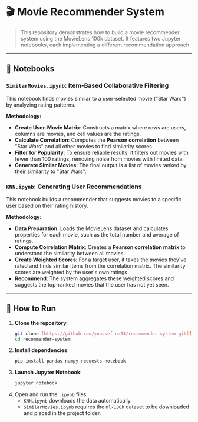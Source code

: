 # 🎬 Movie Recommender System

> This repository demonstrates how to build a movie recommender system using the MovieLens 100k dataset. It features two Jupyter notebooks, each implementing a different recommendation approach.

---

## 📓 Notebooks

### `SimilarMovies.ipynb`: Item-Based Collaborative Filtering

This notebook finds movies similar to a user-selected movie ("Star Wars") by analyzing rating patterns.

**Methodology:**
- **Create User-Movie Matrix**: Constructs a matrix where rows are users, columns are movies, and cell values are the ratings.
- **Calculate Correlation**: Computes the **Pearson correlation** between "Star Wars" and all other movies to find similarity scores.
- **Filter for Popularity**: To ensure reliable results, it filters out movies with fewer than 100 ratings, removing noise from movies with limited data.
- **Generate Similar Movies**: The final output is a list of movies ranked by their similarity to "Star Wars".

### `KNN.ipynb`: Generating User Recommendations

This notebook builds a recommender that suggests movies to a specific user based on their rating history.

**Methodology:**
- **Data Preparation**: Loads the MovieLens dataset and calculates properties for each movie, such as the total number and average of ratings.
- **Compute Correlation Matrix**: Creates a **Pearson correlation matrix** to understand the similarity between all movies.
- **Create Weighted Scores**: For a target user, it takes the movies they've rated and finds similar items from the correlation matrix. The similarity scores are weighted by the user's own ratings.
- **Recommend**: The system aggregates these weighted scores and suggests the top-ranked movies that the user has not yet seen.

---

## 🚀 How to Run

1.  **Clone the repository**:
    ```bash
    git clone [https://github.com/youssef-na03/recommender-system.git](https://github.com/youssef-na03/recommender-system.git)
    cd recommender-system
    ```
2.  **Install dependencies**:
    ```bash
    pip install pandas numpy requests notebook
    ```
3.  **Launch Jupyter Notebook**:
    ```bash
    jupyter notebook
    ```
4.  Open and run the `.ipynb` files.
    - `KNN.ipynb` downloads the data automatically.
    - `SimilarMovies.ipynb` requires the `ml-100k` dataset to be downloaded and placed in the project folder.